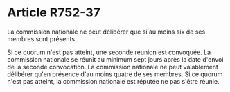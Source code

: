 # Article R752-37

<p>La commission nationale ne peut délibérer que si au moins six de ses membres sont présents.</p><p>Si ce quorum n'est pas atteint, une seconde réunion est convoquée. La commission nationale se réunit au minimum sept jours après la date d'envoi de la seconde convocation. La commission nationale ne peut valablement délibérer qu'en présence d'au moins quatre de ses membres. Si ce quorum n'est pas atteint, la commission nationale est réputée ne pas s'être réunie. </p>